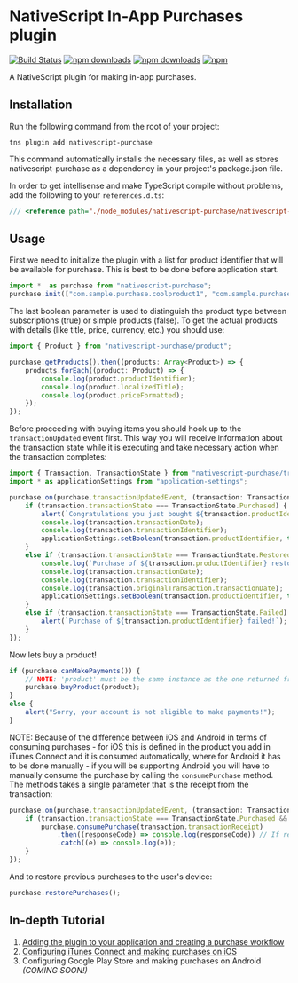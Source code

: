 # NativeScript In-App Purchases plugin
[![Build Status](https://travis-ci.org/PeterStaev/nativescript-purchase.svg?branch=master)](https://travis-ci.org/PeterStaev/nativescript-purchase)
[![npm downloads](https://img.shields.io/npm/dm/nativescript-purchase.svg)](https://www.npmjs.com/package/nativescript-purchase)
[![npm downloads](https://img.shields.io/npm/dt/nativescript-purchase.svg)](https://www.npmjs.com/package/nativescript-purchase)
[![npm](https://img.shields.io/npm/v/nativescript-purchase.svg)](https://www.npmjs.com/package/nativescript-purchase)

A NativeScript plugin for making in-app purchases.

## Installation
Run the following command from the root of your project:

`tns plugin add nativescript-purchase`

This command automatically installs the necessary files, as well as stores nativescript-purchase as a dependency in your project's package.json file.

In order to get intellisense and make TypeScript compile without problems, add the following to your `references.d.ts`:
```typescript
/// <reference path="./node_modules/nativescript-purchase/nativescript-purchase.d.ts" />
```

## Usage

First we need to initialize the plugin with a list for product identifier that will be available for purchase. This is best to be done before application start. 
```typescript
import *  as purchase from "nativescript-purchase";
purchase.init(["com.sample.purchase.coolproduct1", "com.sample.purchase.coolproduct2"], false);
```
The last boolean parameter is used to distinguish the product type between subscriptions (true) or simple products (false).
To get the actual products with details (like title, price, currency, etc.) you should use:

```typescript
import { Product } from "nativescript-purchase/product";

purchase.getProducts().then((products: Array<Product>) => {
    products.forEach((product: Product) => {
        console.log(product.productIdentifier);
        console.log(product.localizedTitle);
        console.log(product.priceFormatted);
    });
});
```

Before proceeding with buying items you should hook up to the `transactionUpdated` event first. This way you will receive information about the transaction state while it is executing and take necessary action when the transaction completes:
```typescript
import { Transaction, TransactionState } from "nativescript-purchase/transaction";
import * as applicationSettings from "application-settings";

purchase.on(purchase.transactionUpdatedEvent, (transaction: Transaction) => {
    if (transaction.transactionState === TransactionState.Purchased) {
        alert(`Congratulations you just bought ${transaction.productIdentifier}!`);
        console.log(transaction.transactionDate);
        console.log(transaction.transactionIdentifier);
        applicationSettings.setBoolean(transaction.productIdentifier, true);
    }
    else if (transaction.transactionState === TransactionState.Restored) {
        console.log(`Purchase of ${transaction.productIdentifier} restored.`);
        console.log(transaction.transactionDate);
        console.log(transaction.transactionIdentifier);
        console.log(transaction.originalTransaction.transactionDate);
        applicationSettings.setBoolean(transaction.productIdentifier, true);
    }
    else if (transaction.transactionState === TransactionState.Failed) {
        alert(`Purchase of ${transaction.productIdentifier} failed!`);
    }    
});
```

Now lets buy a product!
```typescript
if (purchase.canMakePayments()) {
    // NOTE: 'product' must be the same instance as the one returned from getProducts()
    purchase.buyProduct(product);
}
else {
    alert("Sorry, your account is not eligible to make payments!");
}
```

NOTE: Because of the difference between iOS and Android in terms of consuming purchases - for iOS this is defined
in the product you add in iTunes Connect and it is consumed automatically, where for Android it has to be done manually - 
if you will be supporting Android you will have to manually consume the purchase by calling the `consumePurchase` method. 
The methods takes a single parameter that is the receipt from the transaction:
```typescript
purchase.on(purchase.transactionUpdatedEvent, (transaction: Transaction) => {
    if (transaction.transactionState === TransactionState.Purchased && transaction.productIdentifier.indexOf(".consume") >= 0) {
        purchase.consumePurchase(transaction.transactionReceipt)
            .then((responseCode) => console.log(responseCode)) // If responseCode === 0 the purchase has been successfully consumed
            .catch((e) => console.log(e));
    }    
});
``` 

And to restore previous purchases to the user's device:
```typescript
purchase.restorePurchases();
```

## In-depth Tutorial
1. [Adding the plugin to your application and creating a purchase workflow](https://www.tangrainc.com/blog/2017/02/implementing-app-purchases-nativescript-application-part-1/)
2. [Configuring iTunes Connect and making purchases on iOS](https://www.tangrainc.com/blog/2017/03/implementing-app-purchases-nativescript-application-part-2/)
3. Configuring Google Play Store and making purchases on Android *(COMING SOON!)*
